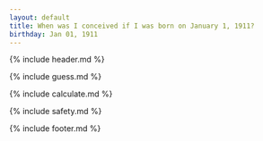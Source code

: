 ```yaml
---
layout: default
title: When was I conceived if I was born on January 1, 1911?
birthday: Jan 01, 1911
---
```


{% include header.md %}

{% include guess.md %}

{% include calculate.md %}

{% include safety.md %}

{% include footer.md %}



